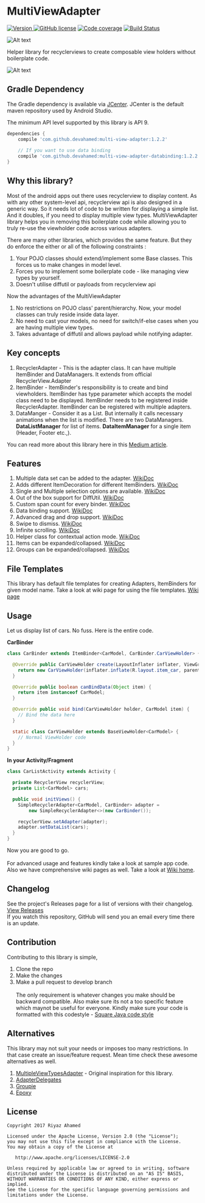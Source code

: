 # MultiViewAdapter

[![Version](https://api.bintray.com/packages/devahamed/MultiViewAdapter/multi-view-adapter/images/download.svg) ](https://bintray.com/devahamed/MultiViewAdapter/multi-view-adapter/_latestVersion)
[![GitHub license](https://img.shields.io/badge/license-Apache--2.0-blue.svg)](https://github.com/DevAhamed/MultiViewAdapter/blob/master/LICENSE)
[![Code coverage](https://codecov.io/gh/DevAhamed/MultiViewAdapter/branch/master/graph/badge.svg)](https://codecov.io/gh/DevAhamed/MultiViewAdapter)
[![Build Status](https://www.bitrise.io/app/7f9137a2f1df08c1/status.svg?token=bm8ERviCGI3BrqG_AEo9sA&branch=master)](https://www.bitrise.io/app/7f9137a2f1df08c1)

![Alt text](/images/MultiViewAdapter-Article-1.jpg?raw=true)

Helper library for recyclerviews to create composable view holders without boilerplate code.

![Alt text](/images/MultiViewAdapter-gif.gif?raw=true)

## Gradle Dependency

The Gradle dependency is available via [JCenter](https://bintray.com/devahamed/MultiViewAdapter/multi-view-adapter/view).
JCenter is the default maven repository used by Android Studio.

The minimum API level supported by this library is API 9.

```gradle
dependencies {
    compile 'com.github.devahamed:multi-view-adapter:1.2.2'
    
    // If you want to use data binding
    compile 'com.github.devahamed:multi-view-adapter-databinding:1.2.2'
}
```


## Why this library?

Most of the android apps out there uses recyclerview to display content. 
As with any other system-level api, recyclerview api is also designed in a generic way. 
So it needs lot of code to be written for displaying a simple list. And it doubles, if you need to display multiple view types.
MultiViewAdapter library helps you in removing this boilerplate code while allowing you to truly re-use the viewholder code across various adapters.

There are many other libraries, which provides the same feature. But they do enforce the either or all of the following constraints :

1. Your POJO classes should extend/implement some Base classes. This forces us to make changes in model level.
2. Forces you to implement some boilerplate code - like managing view types by yourself.
3. Doesn't utilise diffutil or payloads from recyclerview api

Now the advantages of the MultiViewAdapter

1. No restrictions on POJO class' parent/hierarchy. Now, your model classes can truly reside inside data layer.
2. No need to cast your models, no need for switch/if-else cases when you are having multiple view types.
3. Takes advantage of diffutil and allows payload while notifying adapter.

## Key concepts

1. RecyclerAdapter - This is the adapter class. It can have multiple ItemBinder and DataManagers. It extends from official RecyclerView.Adapter
2. ItemBinder - ItemBinder's responsibility is to create and bind viewholders. ItemBinder has type parameter which accepts the  model class need to be displayed. ItemBinder needs to be registered inside RecyclerAdapter. ItemBinder can be registered with multiple adapters.
3. DataManger - Consider it as a List<E>. But internally it calls necessary animations when the list is modified. There are two DataManagers. <b>DataListManager</b> for list of items. <b>DataItemManager</b> for a single item (Header, Footer etc.,). 

You can read more about this library here in this [Medium article](https://medium.com/@DevAhamed/introducing-multiviewadapter-7f77e5758d3f).
<br/>

## Features

1. Multiple data set can be added to the adapter. [WikiDoc](https://github.com/DevAhamed/MultiViewAdapter/wiki/Multiple-Data-Set)
2. Adds different ItemDecoration for different ItemBinders. [WikiDoc](https://github.com/DevAhamed/MultiViewAdapter/wiki/Custom-Item-Decoration)
3. Single and Multiple selection options are available. [WikiDoc](https://github.com/DevAhamed/MultiViewAdapter/wiki/Choice-Modes)
4. Out of the box support for DiffUtil. [WikiDoc](https://github.com/DevAhamed/MultiViewAdapter/wiki/DiffUtil-and-Payload)
5. Custom span count for every binder. [WikiDoc](https://github.com/DevAhamed/MultiViewAdapter/wiki/Grid-Adapter)
6. Data binding support. [WikiDoc](https://github.com/DevAhamed/MultiViewAdapter/wiki/Data-Binding)
7. Advanced drag and drop support. [WikiDoc](https://github.com/DevAhamed/MultiViewAdapter/wiki/Drag-and-Drop)
8. Swipe to dismiss. [WikiDoc](https://github.com/DevAhamed/MultiViewAdapter/wiki/Swipe-To-Dismiss)
9. Infinite scrolling. [WikiDoc](https://github.com/DevAhamed/MultiViewAdapter/wiki/Infinite-Scrolling)
10. Helper class for contextual action mode. [WikiDoc](https://github.com/DevAhamed/MultiViewAdapter/wiki/Contextual-Action-Mode)
11. Items can be expanded/collapsed. [WikiDoc](https://github.com/DevAhamed/MultiViewAdapter/wiki/Expandable-Item)
12. Groups can be expanded/collapsed. [WikiDoc](https://github.com/DevAhamed/MultiViewAdapter/wiki/Expandable-Group)

## File Templates

This library has default file templates for creating Adapters, ItemBinders for given model name. Take a look at wiki page for using the file templates. [Wiki page](https://github.com/DevAhamed/MultiViewAdapter/wiki/File-Templates)

## Usage
Let us display list of cars. No fuss. Here is the entire code.


<b>CarBinder</b>
 
```java
class CarBinder extends ItemBinder<CarModel, CarBinder.CarViewHolder> {

  @Override public CarViewHolder create(LayoutInflater inflater, ViewGroup parent) {
    return new CarViewHolder(inflater.inflate(R.layout.item_car, parent, false));
  }

  @Override public boolean canBindData(Object item) {
    return item instanceof CarModel;
  }

  @Override public void bind(CarViewHolder holder, CarModel item) {
    // Bind the data here
  }

  static class CarViewHolder extends BaseViewHolder<CarModel> {
    // Normal ViewHolder code
  }
}
```

<b>In your Activity/Fragment</b>

```java
class CarListActivity extends Activity {

  private RecyclerView recyclerView;
  private List<CarModel> cars;

  public void initViews() {
    SimpleRecyclerAdapter<CarModel, CarBinder> adapter =
        new SimpleRecyclerAdapter<>(new CarBinder());

    recyclerView.setAdapter(adapter);
    adapter.setDataList(cars);
  }
}
```
Now you are good to go.
<br/>
<br/>
For advanced usage and features kindly take a look at sample app code.
Also we have comprehensive wiki pages as well. Take a look at [Wiki home](https://github.com/DevAhamed/MultiViewAdapter/wiki).

## Changelog
See the project's Releases page for a list of versions with their changelog. [View Releases](https://github.com/DevAhamed/MultiViewAdapter/releases)<br/>
If you watch this repository, GitHub will send you an email every time there is an update.


## Contribution
Contributing to this library is simple, 
1. Clone the repo
2. Make the changes
3. Make a pull request to develop branch
<br/><br/>The only requirement is whatever changes you make should be backward compatible. Also make sure its not a too specific feature which maynot be useful for everyone.
Kindly make sure your code is formatted with this codestyle - [Square Java code style](https://github.com/square/java-code-styles)


## Alternatives
This library may not suit your needs or imposes too many restrictions. In that case create an issue/feature request. Mean time check these awesome alternatives as well.
1. [MultipleViewTypesAdapter](https://github.com/yqritc/RecyclerView-MultipleViewTypesAdapter) - Original inspiration for this library.<br/>
2. [AdapterDelegates](https://github.com/sockeqwe/AdapterDelegates)
3. [Groupie](https://github.com/lisawray/groupie)
4. [Epoxy](https://github.com/airbnb/epoxy)


## License
```
Copyright 2017 Riyaz Ahamed

Licensed under the Apache License, Version 2.0 (the "License");
you may not use this file except in compliance with the License.
You may obtain a copy of the License at

   http://www.apache.org/licenses/LICENSE-2.0

Unless required by applicable law or agreed to in writing, software
distributed under the License is distributed on an "AS IS" BASIS,
WITHOUT WARRANTIES OR CONDITIONS OF ANY KIND, either express or implied.
See the License for the specific language governing permissions and
limitations under the License.
```